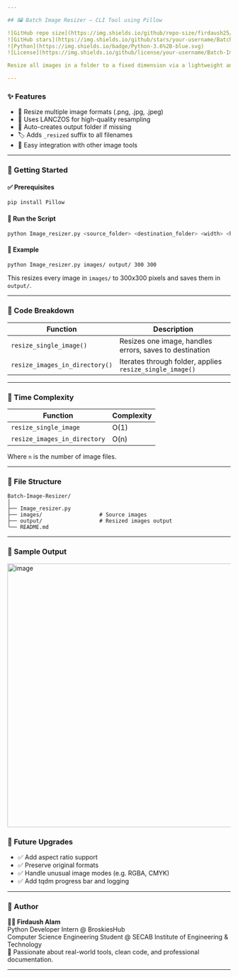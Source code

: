 ```yaml
---

## 🖼️ Batch Image Resizer – CLI Tool using Pillow

![GitHub repo size](https://img.shields.io/github/repo-size/firdaush25/Batch-Image-Resizer)
![GitHub stars](https://img.shields.io/github/stars/your-username/Batch-Image-Resizer?style=social)
![Python](https://img.shields.io/badge/Python-3.6%2B-blue.svg)
![License](https://img.shields.io/github/license/your-username/Batch-Image-Resizer)

Resize all images in a folder to a fixed dimension via a lightweight and customizable CLI tool. Built with Pillow, clean logic, and portfolio-ready organization.

---
```


### ✨ Features

- 📁 Resize multiple image formats (.png, .jpg, .jpeg)
- 🧠 Uses LANCZOS for high-quality resampling
- 🔧 Auto-creates output folder if missing
- 🏷️ Adds `_resized` suffix to all filenames
- 🧼 Easy integration with other image tools

---

### 🚀 Getting Started

#### ✅ Prerequisites

```bash
pip install Pillow
```

#### 🔗 Run the Script

```bash
python Image_resizer.py <source_folder> <destination_folder> <width> <height>
```

#### 📌 Example

```bash
python Image_resizer.py images/ output/ 300 300
```

This resizes every image in `images/` to 300x300 pixels and saves them in `output/`.

---

### 🧩 Code Breakdown

| Function                        | Description                                              |
|-------------------------------|----------------------------------------------------------|
| `resize_single_image()`       | Resizes one image, handles errors, saves to destination |
| `resize_images_in_directory()`| Iterates through folder, applies `resize_single_image()`|

---

### 🧠 Time Complexity

| Function                     | Complexity |
|-----------------------------|------------|
| `resize_single_image`       | O(1)       |
| `resize_images_in_directory`| O(n)       |

Where `n` is the number of image files.

---

### 📁 File Structure

```
Batch-Image-Resizer/
│
├── Image_resizer.py
├── images/                  # Source images
├── output/                  # Resized images output
└── README.md
```

---

### 📸 Sample Output

<img width="1919" height="595" alt="image" src="https://github.com/user-attachments/assets/e077b94c-cf2c-439b-a92f-160238c63eab" />


### 🔮 Future Upgrades

- ✅ Add aspect ratio support
- ✅ Preserve original formats
- ✅ Handle unusual image modes (e.g. RGBA, CMYK)
- ✅ Add tqdm progress bar and logging

---

### 👤 Author

**👨‍💻 Firdaush Alam**  
Python Developer Intern @ BroskiesHub  
Computer Science Engineering Student @ SECAB Institute of Engineering & Technology  
🚀 Passionate about real-world tools, clean code, and professional documentation.

---
